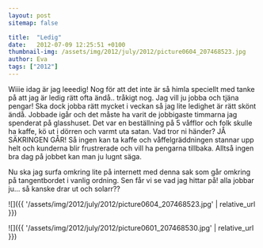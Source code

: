 ```yaml
---
layout: post
sitemap: false

title:  "Ledig"
date:   2012-07-09 12:25:51 +0100
thumbnail-img: /assets/img/2012/july/2012/picture0604_207468523.jpg
author: Eva
tags: ["2012"]
---
```


Wiiie idag är jag leeedig! Nog för att det inte är så himla speciellt med tanke på att jag är ledig rätt ofta ändå.. tråkigt nog. Jag vill ju jobba och tjäna pengar! Ska dock jobba rätt mycket i veckan så jag lite ledighet är rätt skönt ändå. Jobbade igår och det måste ha varit de jobbigaste timmarna jag spenderat på glasshuset. Det var en beställning på 5 våfflor och folk skulle ha kaffe, kö ut i dörren och varmt uta satan. Vad tror ni händer? JÅ SÄKRINGEN GÅR! Så ingen kan ta kaffe och våffelgräddningen stannar upp helt och kunderna blir frustrerade och vill ha pengarna tillbaka. Alltså ingen bra dag på jobbet kan man ju lugnt säga.



Nu ska jag surfa omkring lite på internett med denna sak som går omkring på tangentbordet i vanlig ordning. Sen får vi se vad jag hittar på! alla jobbar ju... så kanske drar ut och solarr??

![]({{ '/assets/img/2012/july/2012/picture0604_207468523.jpg'  | relative_url }})

![]({{ '/assets/img/2012/july/2012/picture0601_207468530.jpg'  | relative_url }})

